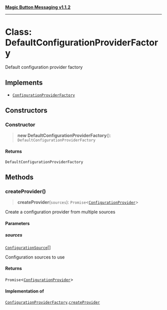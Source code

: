 [**Magic Button Messaging v1.1.2**](../README.md)

***

# Class: DefaultConfigurationProviderFactory

Default configuration provider factory

## Implements

- [`ConfigurationProviderFactory`](../interfaces/ConfigurationProviderFactory.md)

## Constructors

### Constructor

> **new DefaultConfigurationProviderFactory**(): `DefaultConfigurationProviderFactory`

#### Returns

`DefaultConfigurationProviderFactory`

## Methods

### createProvider()

> **createProvider**(`sources`): `Promise`\<[`ConfigurationProvider`](../interfaces/ConfigurationProvider.md)\>

Create a configuration provider from multiple sources

#### Parameters

##### sources

[`ConfigurationSource`](../interfaces/ConfigurationSource.md)[]

Configuration sources to use

#### Returns

`Promise`\<[`ConfigurationProvider`](../interfaces/ConfigurationProvider.md)\>

#### Implementation of

[`ConfigurationProviderFactory`](../interfaces/ConfigurationProviderFactory.md).[`createProvider`](../interfaces/ConfigurationProviderFactory.md#createprovider)
